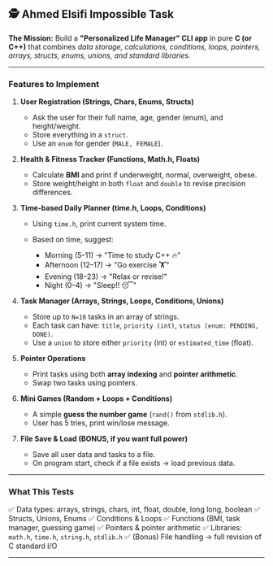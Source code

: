 ## 🕵️ **Ahmed Elsifi Impossible Task**

**The Mission:**
Build a **"Personalized Life Manager" CLI app** in pure **C (or C++)** that combines _data storage, calculations, conditions, loops, pointers, arrays, structs, enums, unions, and standard libraries_.

---

### **Features to Implement**

1. **User Registration (Strings, Chars, Enums, Structs)**

   - Ask the user for their full name, age, gender (enum), and height/weight.
   - Store everything in a `struct`.
   - Use an `enum` for gender (`MALE, FEMALE`).

2. **Health & Fitness Tracker (Functions, Math.h, Floats)**

   - Calculate **BMI** and print if underweight, normal, overweight, obese.
   - Store weight/height in both `float` and `double` to revise precision differences.

3. **Time-based Daily Planner (time.h, Loops, Conditions)**

   - Using `time.h`, print current system time.
   - Based on time, suggest:

     - Morning (5–11) → "Time to study C++ 🔥"
     - Afternoon (12–17) → "Go exercise 🏋️"
     - Evening (18–23) → "Relax or revise!"
     - Night (0–4) → "Sleep!! 😴"

4. **Task Manager (Arrays, Strings, Loops, Conditions, Unions)**

   - Store up to `N=10` tasks in an array of strings.
   - Each task can have: `title`, `priority (int)`, `status (enum: PENDING, DONE)`.
   - Use a `union` to store either `priority` (int) or `estimated_time` (float).

5. **Pointer Operations**

   - Print tasks using both **array indexing** and **pointer arithmetic**.
   - Swap two tasks using pointers.

6. **Mini Games (Random + Loops + Conditions)**

   - A simple **guess the number game** (`rand()` from `stdlib.h`).
   - User has 5 tries, print win/lose message.

7. **File Save & Load (BONUS, if you want full power)**

   - Save all user data and tasks to a file.
   - On program start, check if a file exists → load previous data.

---

### **What This Tests**

✅ Data types: arrays, strings, chars, int, float, double, long long, boolean
✅ Structs, Unions, Enums
✅ Conditions & Loops
✅ Functions (BMI, task manager, guessing game)
✅ Pointers & pointer arithmetic
✅ Libraries: `math.h`, `time.h`, `string.h`, `stdlib.h`
✅ (Bonus) File handling → full revision of C standard I/O

---
